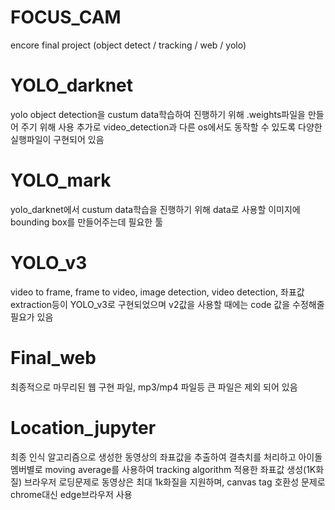 # FOCUS_CAM
encore final project (object detect / tracking / web / yolo)

# YOLO_darknet
yolo object detection을 custum data학습하여 진행하기 위해 .weights파일을 만들어 주기 위해 사용 
추가로 video_detection과 다른 os에서도 동작할 수 있도록 다양한 실행파일이 구현되어 있음

# YOLO_mark
yolo_darknet에서 custum data학습을 진행하기 위해 data로 사용할 이미지에 bounding box를 만들어주는데 필요한 툴

# YOLO_v3
video to frame, frame to video, image detection, video detection, 좌표값 extraction등이 YOLO_v3로 구현되었으며
v2값을 사용할 때에는 code 값을 수정해줄 필요가 있음

# Final_web
최종적으로 마무리된 웹 구현 파일, mp3/mp4 파일등 큰 파일은 제외 되어 있음

# Location_jupyter
최종 인식 알고리즘으로 생성한 동영상의 좌표값을 추출하여 결측치를 처리하고
아이돌 멤버별로 moving average를 사용하여 tracking algorithm 적용한 좌표값 생성(1K화질)
브라우저 로딩문제로 동영상은 최대 1k화질을 지원하며, canvas tag 호환성 문제로 chrome대신 edge브라우저 사용
